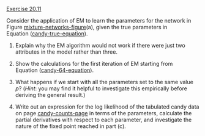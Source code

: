 [Exercise 20.11](20-11/)

Consider the application of EM to learn the parameters for the network
in Figure [mixture-networks-figure](#/)(a), given the true
parameters in Equation ([candy-true-equation](#/)).

1.  Explain why the EM algorithm would not work if there were just two
    attributes in the model rather than three.

2.  Show the calculations for the first iteration of EM starting from
    Equation ([candy-64-equation](#/)).

3.  What happens if we start with all the parameters set to the same
    value $p$? (*Hint*: you may find it helpful to
    investigate this empirically before deriving the general result.)

4.  Write out an expression for the log likelihood of the tabulated
    candy data on page [candy-counts-page](#/) in terms of the parameters,
    calculate the partial derivatives with respect to each parameter,
    and investigate the nature of the fixed point reached in part (c).
